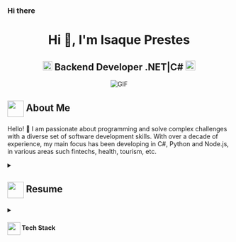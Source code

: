 ### Hi there 
<h1 align="center"> Hi 👋, I'm Isaque Prestes </h1>
<h2 align="center">
  <img src="https://komarev.com/ghpvc/?username=isaquepf&color=dc143c&style=for-the-badge" alt="Profile Views" style="height:21px;">
  Backend Developer .NET|C#
  <a href="/">
    <img src="https://img.shields.io/badge/Portfolio-543DE0?style=for-the-badge&logo=About.me&logoColor=white" alt="Portfolio" style="height:22px;">
  </a>
</h2>
<div align="center">
 <img alt="GIF" src="https://media.giphy.com/media/v1.Y2lkPTc5MGI3NjExeDYyaXY5eXN3ZHg0cjVidDZnaHJ0ZzBkemExcm1tanc0NHNnMzJ3NiZlcD12MV9naWZzX3NlYXJjaCZjdD1n/bGgsc5mWoryfgKBx1u/giphy.gif" />
</div>

## <img align ='center' src="https://i.giphy.com/media/v1.Y2lkPTc5MGI3NjExdjh2dDM4bDhyYzM5NmppaHJ6dG56Mmh3bTkyanFkdWRvZ3R1cGoycSZlcD12MV9pbnRlcm5hbF9naWZfYnlfaWQmY3Q9ZQ/LOnt6uqjD9OexmQJRB/giphy.gif" width="37" /> About Me
Hello! 👋 I am passionate about programming and solve complex challenges with a diverse set of software development skills. With over a decade of experience, my main focus has been developing in C#, Python and Node.js,
in various areas such  fintechs, health, tourism, etc.

<details>
 <summary>
    <h2> 
      <img align="center" src="https://github.com/isaquepf/isaquepf/blob/main/icons/about.png" width="37" /> 
    Resume
    </h2>
</summary>

 <details>
  <summary><h4> <img align="center" src="https://github.com/isaquepf/isaquepf/blob/main/icons/about.png/blob/main/icons/academics.gif" width="29"/> Academics</h4></summary>
  <span><img src="https://img.shields.io/badge/BTECH-[YourUniversity]-1877F2?style=for-the-badge"></span>
  <span><img src="https://img.shields.io/badge/GPA-[YourGPA]-EFEEE9?style=for-the-badge"></span>
 </details>

 <details>
  <summary><h4> <img align="center" src="https://github.com/[YourUsername]/[YourUsername]/blob/main/icons/experience.gif" width="29"/> Experience</h4></summary>
  - **Principal Dotnet  Developer** at [DBServer/SuperDigital] | [5 years]
    - At Superdigital, I developed and maintained microservices in dotnet core 3~8 and NodeJS. I also migrated legacy services from .NET Full to Dotnet core using Clean Architecture, RabbitMQ. I also developed a lambda function to reprocess dead letter orders in Python.
   
  - **Sênior Dotnet  Developer** at JBS | [3 years]
    - At JBS, I developed many intranet apis, WebSystems and an Ecommerce. Using MVC 5, dotnet core 2, Angular 1, Jquery, Javascript, NodeJS, SQL and MongoDB.
 </details>
</details>

<details>
  <summary><h4> <img align="center" src="https://github.com/isaquepf/isaquepf/blob/main/icons/techstack.gif" width="29"/> Tech Stack</h4></summary>
  ![C#]([https://img.shields.io/badge/c#-%2300599C.svg?style=for-the-badge&logo=c%2B%2B&logoColor=whit](https://img.shields.io/badge/csharp-%2300599C.svg?style=for-the-badge&logo=c%2B%2B&logoColor=white)  
  ![JavaScript](https://img.shields.io/badge/javascript-%23323330.svg?style=for-the-badge&logo=javascript&logoColor=%23F7DF1E) 
  ![Python](https://img.shields.io/badge/python-3670A0?style=for-the-badge&logo=python&logoColor=ffdd54) 
</details>

<!--
**isaquepf/isaquepf** is a ✨ _special_ ✨ repository because its `README.md` (this file) appears on your GitHub profile.

Here are some ideas to get you started:

- 🔭 I’m currently working on ...
- 🌱 I’m currently learning ...
- 👯 I’m looking to collaborate on ...
- 🤔 I’m looking for help with ...
- 💬 Ask me about ...
- 📫 How to reach me: ...
- 😄 Pronouns: ...
- ⚡ Fun fact: ...
-->
